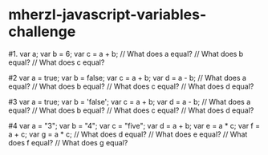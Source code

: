 # mherzl-javascript-variables-challenge

#1.
    var a;
    var b = 6;
    var c = a + b;
    // What does a equal?
    // What does b equal?
    // What does c equal?

#2
    var a = true;
    var b = false;
    var c = a + b;
    var d = a - b;
    // What does a equal?
    // What does b equal?
    // What does c equal?
    // What does d equal?

#3
    var a = true;
    var b = 'false';
    var c = a + b;
    var d = a - b;
    // What does a equal?
    // What does b equal?
    // What does c equal?
    // What does d equal?

#4
    var a = "3";
    var b = "4";
    var c = "five";
    var d = a + b;
    var e = a * c;
    var f = a + c;
    var g = a * c;
    // What does d equal?
    // What does e equal?
    // What does f equal?
    // What does g equal?
